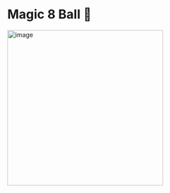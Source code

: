
# Magic 8 Ball 🎱

<img width="353" alt="image" src="https://github.com/Venkat-polagani7/Magic-8-ball-Flutter/assets/103422239/c76ad76b-3ac3-4c4c-aa33-7fd394d8f929">


